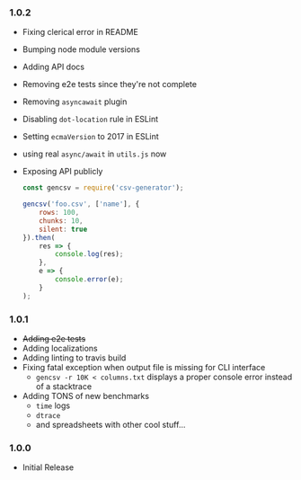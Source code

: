### 1.0.2
* Fixing clerical error in README
* Bumping node module versions
* Adding API docs
* Removing e2e tests since they're not complete
* Removing `asyncawait` plugin
* Disabling `dot-location` rule in ESLint
* Setting `ecmaVersion` to 2017 in ESLint
* using real `async/await` in `utils.js` now
* Exposing API publicly

    ```js
    const gencsv = require('csv-generator');

    gencsv('foo.csv', ['name'], {
        rows: 100,
        chunks: 10,
        silent: true
    }).then(
        res => {
            console.log(res);
        },
        e => {
            console.error(e);
        }
    );
    ```

### 1.0.1
* ~~Adding e2e tests~~
* Adding localizations
* Adding linting to travis build
* Fixing fatal exception when output file is missing for CLI interface
    * `gencsv -r 10K < columns.txt` displays a proper console error instead of a stacktrace
* Adding TONS of new benchmarks
    * `time` logs
    * `dtrace`
    * and spreadsheets with other cool stuff...

### 1.0.0
* Initial Release
